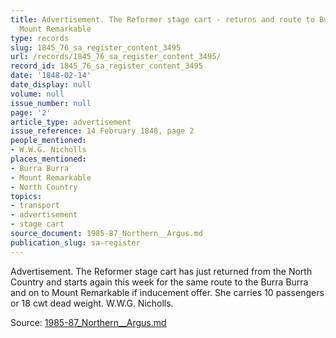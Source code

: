 ```yaml
---
title: Advertisement. The Reformer stage cart - returns and route to Burra Burra and
  Mount Remarkable
type: records
slug: 1845_76_sa_register_content_3495
url: /records/1845_76_sa_register_content_3495/
record_id: 1845_76_sa_register_content_3495
date: '1848-02-14'
date_display: null
volume: null
issue_number: null
page: '2'
article_type: advertisement
issue_reference: 14 February 1848, page 2
people_mentioned:
- W.W.G. Nicholls
places_mentioned:
- Burra Burra
- Mount Remarkable
- North Country
topics:
- transport
- advertisement
- stage cart
source_document: 1985-87_Northern__Argus.md
publication_slug: sa-register
---
```


Advertisement.  The Reformer stage cart has just returned from the North Country and starts again this week for the same route to the Burra Burra and on to Mount Remarkable if inducement offer.  She carries 10 passengers or 18 cwt dead weight.  W.W.G. Nicholls.

Source: [1985-87_Northern__Argus.md](/downloads/markdown/1985-87_Northern__Argus.md)
